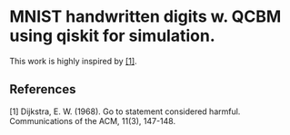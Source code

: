 # MNIST handwritten digits w. QCBM using qiskit for simulation.
This work is highly inspired by [[1]](#1).



## References
<a id="1">[1]</a> 
Dijkstra, E. W. (1968). 
Go to statement considered harmful. 
Communications of the ACM, 11(3), 147-148.
